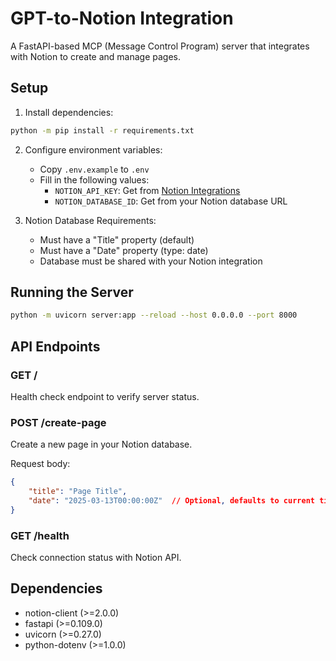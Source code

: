 # GPT-to-Notion Integration

A FastAPI-based MCP (Message Control Program) server that integrates with Notion to create and manage pages.

## Setup

1. Install dependencies:
```bash
python -m pip install -r requirements.txt
```

2. Configure environment variables:
   - Copy `.env.example` to `.env`
   - Fill in the following values:
     - `NOTION_API_KEY`: Get from [Notion Integrations](https://notion.so/my-integrations)
     - `NOTION_DATABASE_ID`: Get from your Notion database URL

3. Notion Database Requirements:
   - Must have a "Title" property (default)
   - Must have a "Date" property (type: date)
   - Database must be shared with your Notion integration

## Running the Server

```bash
python -m uvicorn server:app --reload --host 0.0.0.0 --port 8000
```

## API Endpoints

### GET /
Health check endpoint to verify server status.

### POST /create-page
Create a new page in your Notion database.

Request body:
```json
{
    "title": "Page Title",
    "date": "2025-03-13T00:00:00Z"  // Optional, defaults to current time
}
```

### GET /health
Check connection status with Notion API.

## Dependencies

- notion-client (>=2.0.0)
- fastapi (>=0.109.0)
- uvicorn (>=0.27.0)
- python-dotenv (>=1.0.0)
